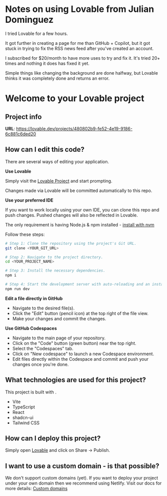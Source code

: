 # Notes on using Lovable from Julian Dominguez

I tried Lovable for a few hours. 

It got further in creating a page for me than GitHub + Copilot, but it got stuck in trying to fix the RSS news feed after you've created an account. 

I subscribed for $20/month to have more uses to try and fix it. It's tried 20+ times and nothing it does has fixed it yet. 

Simple things like changing the background are done halfway, but Lovable thinks it was completely done and returns an error.

#


# Welcome to your Lovable project

## Project info

**URL**: https://lovable.dev/projects/480802b9-fe52-4e19-9186-6c881c6ded20

## How can I edit this code?

There are several ways of editing your application.

**Use Lovable**

Simply visit the [Lovable Project](https://lovable.dev/projects/480802b9-fe52-4e19-9186-6c881c6ded20) and start prompting.

Changes made via Lovable will be committed automatically to this repo.

**Use your preferred IDE**

If you want to work locally using your own IDE, you can clone this repo and push changes. Pushed changes will also be reflected in Lovable.

The only requirement is having Node.js & npm installed - [install with nvm](https://github.com/nvm-sh/nvm#installing-and-updating)

Follow these steps:

```sh
# Step 1: Clone the repository using the project's Git URL.
git clone <YOUR_GIT_URL>

# Step 2: Navigate to the project directory.
cd <YOUR_PROJECT_NAME>

# Step 3: Install the necessary dependencies.
npm i

# Step 4: Start the development server with auto-reloading and an instant preview.
npm run dev
```

**Edit a file directly in GitHub**

- Navigate to the desired file(s).
- Click the "Edit" button (pencil icon) at the top right of the file view.
- Make your changes and commit the changes.

**Use GitHub Codespaces**

- Navigate to the main page of your repository.
- Click on the "Code" button (green button) near the top right.
- Select the "Codespaces" tab.
- Click on "New codespace" to launch a new Codespace environment.
- Edit files directly within the Codespace and commit and push your changes once you're done.

## What technologies are used for this project?

This project is built with .

- Vite
- TypeScript
- React
- shadcn-ui
- Tailwind CSS

## How can I deploy this project?

Simply open [Lovable](https://lovable.dev/projects/480802b9-fe52-4e19-9186-6c881c6ded20) and click on Share -> Publish.

## I want to use a custom domain - is that possible?

We don't support custom domains (yet). If you want to deploy your project under your own domain then we recommend using Netlify. Visit our docs for more details: [Custom domains](https://docs.lovable.dev/tips-tricks/custom-domain/)
